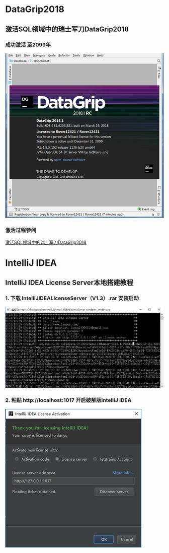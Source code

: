 # DataGrip2018

##  激活SQL领域中的瑞士军刀DataGrip2018
### 成功激活 至2099年
![image](https://github.com/FlammulinaBlog/DataGrip2018/blob/master/datagroip.png)

### 激活过程参阅
[激活SQL领域中的瑞士军刀DataGrip2018](http://www.flammulina.com/2018/11/06/%E6%BF%80%E6%B4%BBsql%E9%A2%86%E5%9F%9F%E4%B8%AD%E7%9A%84%E7%91%9E%E5%A3%AB%E5%86%9B%E5%88%80datagrip2018/)

# IntelliJ IDEA

##  IntelliJ IDEA License Server本地搭建教程

### 1. 下载 IntelliJIDEALicenseServer（V1.3）.rar 安装启动
![image](https://github.com/FlammulinaBlog/DataGrip2018/blob/master/LicenseServer.jpg)
### 2. 粘贴 http://localhost:1017 开启破解版IntelliJ IDEA
![image](https://github.com/FlammulinaBlog/DataGrip2018/blob/master/LicenseServer.png)
